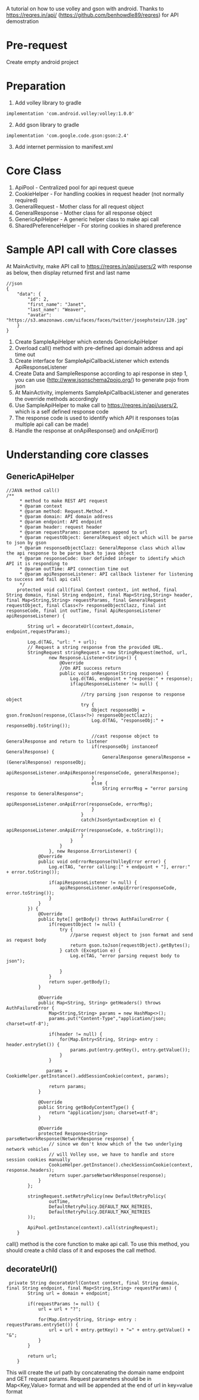 A tutorial on how to use volley and gson with android. Thanks to https://reqres.in/api/ (https://github.com/benhowdle89/reqres) for API demostration

# Pre-request
Create empty android project

# Preparation
1. Add volley library to gradle
```
implementation 'com.android.volley:volley:1.0.0'
```

2. Add gson library to gradle
```
implementation 'com.google.code.gson:gson:2.4'
```

3. Add internet permission to manifest.xml


# Core Class
1. ApiPool - Centralized pool for api request queue
2. CookieHelper - For handling cookies in request header (not normally required)
3. GeneralRequest - Mother class for all request object
4. GeneralResponse - Mother class for all response object
5. GenericApiHelper - A generic helper class to make api call
6. SharedPreferenceHelper - For storing cookies in shared preference

# Sample API call with Core classes
At MainActivity, make API call to https://reqres.in/api/users/2 with response as below, then display returned first and last name
```
//json
{
    "data": {
        "id": 2,
        "first_name": "Janet",
        "last_name": "Weaver",
        "avatar": "https://s3.amazonaws.com/uifaces/faces/twitter/josephstein/128.jpg"
    }
}
```
1. Create SampleApiHelper which extends GenericApiHelper
2. Overload call() method with pre-defined api domain address and api time out
3. Create interface for SampleApiCallbackListener which extends ApiResponseListener
4. Create Data and SampleResponse according to api response in step 1, you can use (http://www.jsonschema2pojo.org/) to generate pojo from json
5. At MainActivity, implements SampleApiCallbackListener and generates the override methods accordingly
6. Use SampleApiHelper to make call to https://reqres.in/api/users/2, which is a self defined response code
7. The response code is used to identify which API it responses to(as multiple api call can be made)
8. Handle the response at onApiResponse() and onApiError() 

# Understanding core classes
## GenericApiHelper

```
//JAVA method call()
/**
     * method to make REST API request
     * @param context
     * @param method: Request.Method.*
     * @param domain: API domain address
     * @param endpoint: API endpoint
     * @param header: request header
     * @param requestParams: parameters append to url
     * @param requestObject: GeneralRequest object which will be parse to json by gson
     * @param responseObjectClazz: GeneralReponse class which allow the api response to be parse back to java object
     * @param responseCode: User definded integer to identify which API it is responding to
     * @param outTime: API connection time out
     * @param apiResponseListener: API callback listener for listening to success and fail api call
     */
    protected void call(final Context context, int method, final String domain, final String endpoint, final Map<String,String> header, final Map<String,String> requestParams, final GeneralRequest requestObject, final Class<?> responseObjectClazz, final int responseCode, final int outTime, final ApiResponseListener apiResponseListener) {

        String url = decorateUrl(context,domain, endpoint,requestParams);

        Log.d(TAG, "url: " + url);
        // Request a string response from the provided URL.
        StringRequest stringRequest = new StringRequest(method, url,
                new Response.Listener<String>() {
                    @Override
                    //On API success return
                    public void onResponse(String response) {
                        Log.d(TAG, endpoint + "response:" + response);
                        if(apiResponseListener != null) {

                            //try parsing json response to response object
                            try {
                                Object responseObj = gson.fromJson(response,(Class<?>) responseObjectClazz);
                                Log.d(TAG, "responseObj:" + responseObj.toString());

                                //cast response object to GeneralResponse and return to listener
                                if(responseObj instanceof GeneralResponse) {
                                    GeneralResponse generalResponse = (GeneralResponse) responseObj;
                                    apiResponseListener.onApiResponse(responseCode, generalResponse);
                                }
                                else {
                                    String errorMsg = "error parsing response to GeneralResponse";
                                    apiResponseListener.onApiError(responseCode, errorMsg);
                                }
                            }
                            catch(JsonSyntaxException e) {
                                apiResponseListener.onApiError(responseCode, e.toString());
                            }
                        }
                    }
                }, new Response.ErrorListener() {
            @Override
            public void onErrorResponse(VolleyError error) {
                Log.e(TAG, "error calling:[" + endpoint + "], error:" + error.toString());

                if(apiResponseListener != null) {
                    apiResponseListener.onApiError(responseCode, error.toString());
                }
            }
        }) {
            @Override
            public byte[] getBody() throws AuthFailureError {
                if(requestObject != null) {
                    try {
                        //parse request object to json format and send as request body
                        return gson.toJson(requestObject).getBytes();
                    } catch (Exception e) {
                        Log.e(TAG, "error parsing request body to json");

                    }
                }
                return super.getBody();
            }

            @Override
            public Map<String, String> getHeaders() throws AuthFailureError {
                Map<String,String> params = new HashMap<>();
                params.put("Content-Type","application/json; charset=utf-8");

                if(header != null) {
                    for(Map.Entry<String, String> entry : header.entrySet()) {
                        params.put(entry.getKey(), entry.getValue());
                    }
                }

               params = CookieHelper.getInstance().addSessionCookie(context, params);

                return params;
            }

            @Override
            public String getBodyContentType() {
                return "application/json; charset=utf-8";
            }

            @Override
            protected Response<String> parseNetworkResponse(NetworkResponse response) {
                // since we don't know which of the two underlying network vehicles
                // will Volley use, we have to handle and store session cookies manually
                CookieHelper.getInstance().checkSessionCookie(context, response.headers);
                return super.parseNetworkResponse(response);
            }
        };

        stringRequest.setRetryPolicy(new DefaultRetryPolicy(
                outTime,
                DefaultRetryPolicy.DEFAULT_MAX_RETRIES,
                DefaultRetryPolicy.DEFAULT_MAX_RETRIES
        ));

        ApiPool.getInstance(context).call(stringRequest);
    } 
```
call() method is the core function to make api call. To use this method, you should create a child class of it and exposes the call method.

## decorateUrl()
```
 private String decorateUrl(Context context, final String domain, final String endpoint, final Map<String,String> requestParams) {
        String url = domain + endpoint;

        if(requestParams != null) {
            url = url + "?";

            for(Map.Entry<String, String> entry : requestParams.entrySet()) {
                url = url + entry.getKey() + "=" + entry.getValue() + "&";
            }
        }

        return url;
    }
 ```
 This will create the url path by concatenating the domain name endpoint and GET request params. 
 Request parameters should be in Map<Key,Value> format and will be appended at the end of url in key=value format

 
 
 
